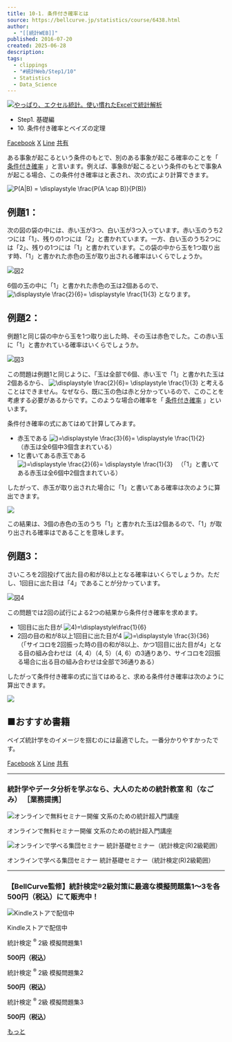 ```yaml
---
title: 10-1. 条件付き確率とは
source: https://bellcurve.jp/statistics/course/6438.html
author:
  - "[[統計WEB]]"
published: 2016-07-20
created: 2025-06-28
description: 
tags:
  - clippings
  - "#統計Web/Step1/10"
  - Statistics
  - Data_Science
---
```

[![やっぱり、エクセル統計。使い慣れたExcelで統計解析](https://bellcurve.jp/statistics/wp-content/uploads/2024/09/statistics01-b_ver3.png "やっぱり、エクセル統計。使い慣れたExcelで統計解析")](https://bellcurve.jp/ex/)

- Step1. 基礎編
- 10\. 条件付き確率とベイズの定理

[Facebook](https://bellcurve.jp/#facebook "Facebook") [X](https://bellcurve.jp/#x "X") [Line](https://bellcurve.jp/#line "Line") [共有](https://www.addtoany.com/share#url=https%3A%2F%2Fbellcurve.jp%2Fstatistics%2Fcourse%2F6438.html&title=10-1.%20%E6%9D%A1%E4%BB%B6%E4%BB%98%E3%81%8D%E7%A2%BA%E7%8E%87%E3%81%A8%E3%81%AF)

ある事象が起こるという条件のもとで、別のある事象が起こる確率のことを「 [条件付き確率](https://bellcurve.jp/statistics/glossary/2000.html) 」と言います。例えば、事象Bが起こるという条件のもとで事象Aが起こる場合、この条件付き確率はと表され、次の式により計算できます。

![ P(A|B) = \displaystyle \frac{P(A \cap B)}{P(B)} ](https://bellcurve.jp/statistics/wp-content/ql-cache/quicklatex.com-343fe49ffb07c3f2f34c461d4f528024_l3.svg "Rendered by QuickLaTeX.com")

## 例題1：

次の図の袋の中には、赤い玉が3つ、白い玉が3つ入っています。赤い玉のうち2つには「1」、残りの1つには「2」と書かれています。一方、白い玉のうち2つには「2」、残りの1つには「1」と書かれています。この袋の中から玉を1つ取り出す時、「1」と書かれた赤色の玉が取り出される確率はいくらでしょうか。

![図2](https://bellcurve.jp/statistics/wp-content/uploads/2016/07/2b530e80c7d0de90885e285c5d798063-5.png)

6個の玉の中に「1」と書かれた赤色の玉は2個あるので、 ![\displaystyle \frac{2}{6}= \displaystyle \frac{1}{3}](https://bellcurve.jp/statistics/wp-content/ql-cache/quicklatex.com-c9fc9ae66780fef50c4f388e3d516a65_l3.svg "Rendered by QuickLaTeX.com") となります。

## 例題2：

例題1と同じ袋の中から玉を1つ取り出した時、その玉は赤色でした。この赤い玉に「1」と書かれている確率はいくらでしょうか。

![図3](https://bellcurve.jp/statistics/wp-content/uploads/2016/07/c8856789ec11ab8b1013037cef6929f9-4.png)

この問題は例題1と同じように、「玉は全部で6個、赤い玉で「1」と書かれた玉は2個あるから、 ![\displaystyle \frac{2}{6}= \displaystyle \frac{1}{3}](https://bellcurve.jp/statistics/wp-content/ql-cache/quicklatex.com-c9fc9ae66780fef50c4f388e3d516a65_l3.svg "Rendered by QuickLaTeX.com") と考えることはできません。なぜなら、既に玉の色は赤と分かっているので、このことを考慮する必要があるからです。このような場合の確率を「 [条件付き確率](https://bellcurve.jp/statistics/glossary/2000.html) 」といいます。

条件付き確率の式にあてはめて計算してみます。

- 赤玉である ![)=\displaystyle \frac{3}{6}= \displaystyle \frac{1}{2}](https://bellcurve.jp/statistics/wp-content/ql-cache/quicklatex.com-b7f517e7ee9c55e7cc178ac96c95ea88_l3.svg "Rendered by QuickLaTeX.com") 　　（赤玉は全6個中3個含まれている）
- 1と書いてある赤玉である ![)=\displaystyle \frac{2}{6}= \displaystyle \frac{1}{3}](https://bellcurve.jp/statistics/wp-content/ql-cache/quicklatex.com-9331ed3eb791dd70b12766ce1a048f29_l3.svg "Rendered by QuickLaTeX.com") 　（「1」と書いてある赤玉は全6個中2個含まれている）

したがって、赤玉が取り出された場合に「1」と書いてある確率は次のように算出できます。

![](https://bellcurve.jp/statistics/wp-content/uploads/2016/05/10-1_1.png)

この結果は、3個の赤色の玉のうち「1」と書かれた玉は2個あるので、「1」が取り出される確率はであることを意味します。

## 例題3：

さいころを2回投げて出た目の和が8以上となる確率はいくらでしょうか。ただし、1回目に出た目は「4」であることが分かっています。

![図4](https://bellcurve.jp/statistics/wp-content/uploads/2016/07/3a4f695a458cb0ac0aceaa2eb13ac2dd-2.png)

この問題では2回の試行による2つの結果から条件付き確率を求めます。

- 1回目に出た目が ![4)=\displaystyle\frac{1}{6}](https://bellcurve.jp/statistics/wp-content/ql-cache/quicklatex.com-770fc509a46446ca18952fa2e3a8efd7_l3.svg "Rendered by QuickLaTeX.com")
- 2回の目の和が8以上1回目に出た目が4 ![)=\displaystyle \frac{3}{36}](https://bellcurve.jp/statistics/wp-content/ql-cache/quicklatex.com-86fdfed6ea687c76c18bea6bf42e9d91_l3.svg "Rendered by QuickLaTeX.com") （「サイコロを2回振った時の目の和が8以上、かつ1回目に出た目が4」となる目の組み合わせは（4, 4）（4, 5）（4, 6）の3通りあり、サイコロを2回振る場合に出る目の組み合わせは全部で36通りある）

したがって条件付き確率の式に当てはめると、求める条件付き確率は次のように算出できます。

![](https://bellcurve.jp/statistics/wp-content/uploads/2016/05/10-1_2.png)

## ■おすすめ書籍

ベイズ統計学をのイメージを掴むのには最適でした。一番分かりやすかったです。

[Facebook](https://bellcurve.jp/#facebook "Facebook") [X](https://bellcurve.jp/#x "X") [Line](https://bellcurve.jp/#line "Line") [共有](https://www.addtoany.com/share#url=https%3A%2F%2Fbellcurve.jp%2Fstatistics%2Fcourse%2F6438.html&title=10-1.%20%E6%9D%A1%E4%BB%B6%E4%BB%98%E3%81%8D%E7%A2%BA%E7%8E%87%E3%81%A8%E3%81%AF)

---

### 統計学やデータ分析を学ぶなら、大人のための統計教室 和（なごみ） ［業務提携］

![オンラインで無料セミナー開催 文系のための統計超入門講座](https://bellcurve.jp/statistics/wp-content/uploads/2025/05/toukeicyounyumon.png)

オンラインで無料セミナー開催 文系のための統計超入門講座

![オンラインで学べる集団セミナー 統計基礎セミナー（統計検定(R)2級範囲）](https://bellcurve.jp/statistics/wp-content/uploads/2025/05/toukeikiso.png)

オンラインで学べる集団セミナー 統計基礎セミナー（統計検定(R)2級範囲）

---

### 【BellCurve監修】統計検定®2級対策に最適な模擬問題集1～3を各500円（税込）にて販売中！

![Kindleストアで配信中](https://bellcurve.jp/statistics/wp-content/uploads/2018/07/bnr_kindle.png)

Kindleストアで配信中

統計検定 <sup>®</sup> 2級 模擬問題集1

**500円（税込）**  

統計検定 <sup>®</sup> 2級 模擬問題集2

**500円（税込）**  

統計検定 <sup>®</sup> 2級 模擬問題集3

**500円（税込）**  

[もっと](https://bellcurve.jp/statistics/course/#addtoany "すべてを表示")